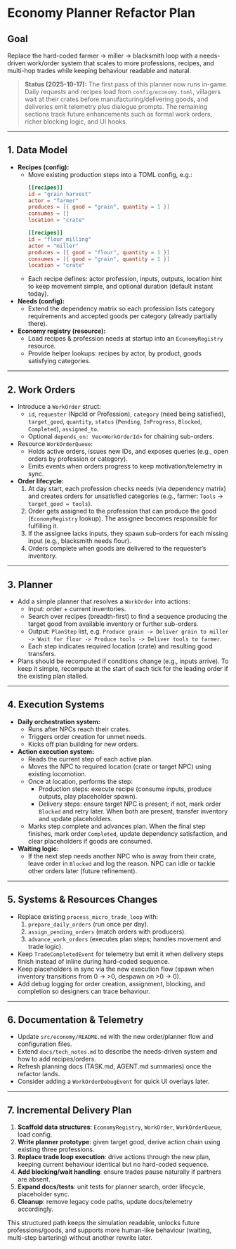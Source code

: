 
# Economy Planner Refactor Plan

## Goal
Replace the hard-coded farmer -> miller -> blacksmith loop with a needs-driven work/order system that scales to more professions, recipes, and multi-hop trades while keeping behaviour readable and natural.

> **Status (2025-10-17):** The first pass of this planner now runs in-game. Daily requests and recipes load from `config/economy.toml`, villagers wait at their crates before manufacturing/delivering goods, and deliveries emit telemetry plus dialogue prompts. The remaining sections track future enhancements such as formal work orders, richer blocking logic, and UI hooks.
---

## 1. Data Model

- **Recipes (config):**
  - Move existing production steps into a TOML config, e.g.:
    ```toml
    [[recipes]]
    id = "grain_harvest"
    actor = "farmer"
    produces = [{ good = "grain", quantity = 1 }]
    consumes = []
    location = "crate"

    [[recipes]]
    id = "flour_milling"
    actor = "miller"
    produces = [{ good = "flour", quantity = 1 }]
    consumes = [{ good = "grain", quantity = 1 }]
    location = "crate"
    ```
  - Each recipe defines: actor profession, inputs, outputs, location hint to keep movement simple, and optional duration (default instant today).
- **Needs (config):**
  - Extend the dependency matrix so each profession lists category requirements and accepted goods per category (already partially there).
- **Economy registry (resource):**
  - Load recipes & profession needs at startup into an `EconomyRegistry` resource.
  - Provide helper lookups: recipes by actor, by product, goods satisfying categories.

---

## 2. Work Orders

- Introduce a `WorkOrder` struct:
  - `id`, `requester` (NpcId or Profession), `category` (need being satisfied), `target_good`, `quantity`, `status` (`Pending`, `InProgress`, `Blocked`, `Completed`), `assigned_to`.
  - Optional `depends_on: Vec<WorkOrderId>` for chaining sub-orders.
- Resource `WorkOrderQueue`:
  - Holds active orders, issues new IDs, and exposes queries (e.g., open orders by profession or category).
  - Emits events when orders progress to keep motivation/telemetry in sync.
- **Order lifecycle:**
  1. At day start, each profession checks needs (via dependency matrix) and creates orders for unsatisfied categories (e.g., farmer: `Tools` -> `target_good = tools`).
  2. Order gets assigned to the profession that can produce the good (`EconomyRegistry` lookup). The assignee becomes responsible for fulfilling it.
  3. If the assignee lacks inputs, they spawn sub-orders for each missing input (e.g., blacksmith needs flour).
  4. Orders complete when goods are delivered to the requester’s inventory.

---

## 3. Planner

- Add a simple planner that resolves a `WorkOrder` into actions:
  - Input: order + current inventories.
  - Search over recipes (breadth-first) to find a sequence producing the target good from available inventory or further sub-orders.
  - Output: `PlanStep` list, e.g. `Produce grain -> Deliver grain to miller -> Wait for flour -> Produce tools -> Deliver tools to farmer`.
  - Each step indicates required location (crate) and resulting good transfers.
- Plans should be recomputed if conditions change (e.g., inputs arrive). To keep it simple, recompute at the start of each tick for the leading order if the existing plan stalled.

---

## 4. Execution Systems

- **Daily orchestration system:**
  - Runs after NPCs reach their crates.
  - Triggers order creation for unmet needs.
  - Kicks off plan building for new orders.
- **Action execution system:**
  - Reads the current step of each active plan.
  - Moves the NPC to required location (crate or target NPC) using existing locomotion.
  - Once at location, performs the step:
    - Production steps: execute recipe (consume inputs, produce outputs, play placeholder spawn).
    - Delivery steps: ensure target NPC is present; if not, mark order `Blocked` and retry later. When both are present, transfer inventory and update placeholders.
  - Marks step complete and advances plan. When the final step finishes, mark order `Completed`, update dependency satisfaction, and clear placeholders if goods are consumed.
- **Waiting logic:**
  - If the next step needs another NPC who is away from their crate, leave order in `Blocked` and log the reason. NPC can idle or tackle other orders later (future refinement).

---

## 5. Systems & Resources Changes

- Replace existing `process_micro_trade_loop` with:
  1. `prepare_daily_orders` (run once per day).
  2. `assign_pending_orders` (match orders with producers).
  3. `advance_work_orders` (executes plan steps; handles movement and trade logic).
- Keep `TradeCompletedEvent` for telemetry but emit it when delivery steps finish instead of inline during hard-coded sequence.
- Keep placeholders in sync via the new execution flow (spawn when inventory transitions from 0 -> >0, despawn on >0 -> 0).
- Add debug logging for order creation, assignment, blocking, and completion so designers can trace behaviour.

---

## 6. Documentation & Telemetry

- Update `src/economy/README.md` with the new order/planner flow and configuration files.
- Extend `docs/tech_notes.md` to describe the needs-driven system and how to add recipes/orders.
- Refresh planning docs (TASK.md, AGENT.md summaries) once the refactor lands.
- Consider adding a `WorkOrderDebugEvent` for quick UI overlays later.

---

## 7. Incremental Delivery Plan

1. **Scaffold data structures**: `EconomyRegistry`, `WorkOrder`, `WorkOrderQueue`, load config.
2. **Write planner prototype**: given target good, derive action chain using existing three professions.
3. **Replace trade loop execution**: drive actions through the new plan, keeping current behaviour identical but no hard-coded sequence.
4. **Add blocking/wait handling**: ensure trades pause naturally if partners are absent.
5. **Expand docs/tests**: unit tests for planner search, order lifecycle, placeholder sync.
6. **Cleanup**: remove legacy code paths, update docs/telemetry accordingly.

This structured path keeps the simulation readable, unlocks future professions/goods, and supports more human-like behaviour (waiting, multi-step bartering) without another rewrite later.

